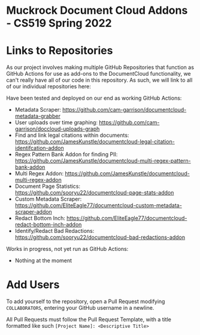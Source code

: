# Muckrock Document Cloud Addons - CS519 Spring 2022

# Links to Repositories

As our project involves making multiple GitHub Repositories that function as GitHub Actions for use as add-ons to the DocumentCloud functionality, 
we can't really have all of our code in this repository. As such, we will link to all of our individual repositories here:

Have been tested and deployed on our end as working GitHub Actions:

- Metadata Scraper: https://github.com/cam-garrison/documentcloud-metadata-grabber
- User uploads over time graphing: https://github.com/cam-garrison/doccloud-uploads-graph
- Find and link legal citations within documents: https://github.com/JamesKunstle/documentcloud-legal-citation-identifcation-addon 
- Regex Pattern Bank Addon for finding PII: https://github.com/JamesKunstle/documentcloud-multi-regex-pattern-bank-addon
- Multi Regex Addon: https://github.com/JamesKunstle/documentcloud-multi-regex-addon 
- Document Page Statistics: https://github.com/sooryu22/documentcloud-page-stats-addon
- Custom Metadata Scraper: https://github.com/EliteEagle77/documentcloud-custom-metadata-scraper-addon
- Redact Bottom Inch: https://github.com/EliteEagle77/documentcloud-redact-bottom-inch-addon
- Identify/Redact Bad Redactions: https://github.com/sooryu22/documentcloud-bad-redactions-addon

Works in progress, not yet run as GitHub Actions:
- Nothing at the moment

# Add Users
To add yourself to the repository, open a Pull Request modifying `COLLABORATORS`, entering your GitHub username in a newline.

All Pull Requests must follow the Pull Request Template, with a title formatted like such `[Project Name]: <Descriptive Title>`
